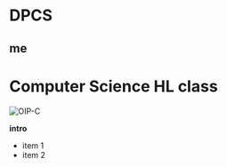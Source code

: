# DPCS
## me

# Computer Science HL class

![OIP-C](https://github.com/user-attachments/assets/a7451e63-870d-4161-a9cc-6173d4e982b7)
<img scr="https://github.com/user-attachments/assets/a7451e63-870d-4161-a9cc-6173d4e982b7">

**intro**
- item 1
- item 2

  
